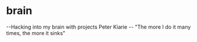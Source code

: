 # brain
--Hacking into my brain with projects
Peter Kiarie -- "The more I do it many times, the more it sinks"
